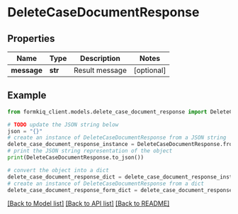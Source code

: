 # DeleteCaseDocumentResponse


## Properties

Name | Type | Description | Notes
------------ | ------------- | ------------- | -------------
**message** | **str** | Result message | [optional] 

## Example

```python
from formkiq_client.models.delete_case_document_response import DeleteCaseDocumentResponse

# TODO update the JSON string below
json = "{}"
# create an instance of DeleteCaseDocumentResponse from a JSON string
delete_case_document_response_instance = DeleteCaseDocumentResponse.from_json(json)
# print the JSON string representation of the object
print(DeleteCaseDocumentResponse.to_json())

# convert the object into a dict
delete_case_document_response_dict = delete_case_document_response_instance.to_dict()
# create an instance of DeleteCaseDocumentResponse from a dict
delete_case_document_response_form_dict = delete_case_document_response.from_dict(delete_case_document_response_dict)
```
[[Back to Model list]](../README.md#documentation-for-models) [[Back to API list]](../README.md#documentation-for-api-endpoints) [[Back to README]](../README.md)



